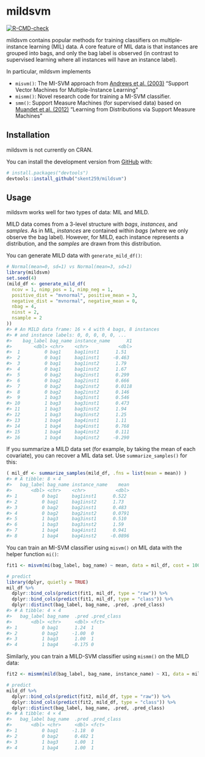 
<!-- README.md is generated from README.Rmd. Please edit that file -->

# mildsvm

<!-- badges: start -->

[![R-CMD-check](https://github.com/skent259/mildsvm/workflows/R-CMD-check/badge.svg)](https://github.com/skent259/mildsvm/actions)
<!-- badges: end -->

mildsvm contains popular methods for training classifiers on
multiple-instance learning (MIL) data. A core feature of MIL data is
that instances are grouped into bags, and only the bag label is observed
(in contrast to supervised learning where all instances will have an
instance label).

In particular, mildsvm implements

-   `misvm()`: The MI-SVM approach from [Andrews et
    al. (2003)](https://citeseerx.ist.psu.edu/viewdoc/download?doi=10.1.1.86.8281&rep=rep1&type=pdf)
    “Support Vector Machines for Multiple-Instance Learning”
-   `mismm()`: Novel research code for training a MI-SVM classifier.
-   `smm()`: Support Measure Machines (for supervised data) based on
    [Muandet et
    al. (2012)](https://papers.nips.cc/paper/2012/file/9bf31c7ff062936a96d3c8bd1f8f2ff3-Paper.pdf)
    “Learning from Distributions via Support Measure Machines”

## Installation

mildsvm is not currently on CRAN.
<!-- You can install the released version of mildsvm from [CRAN](https://CRAN.R-project.org) with: -->

<!-- ``` r -->
<!-- install.packages("mildsvm") -->
<!-- ``` -->

You can install the development version from
[GitHub](https://github.com/) with:

``` r
# install.packages("devtools")
devtools::install_github("skent259/mildsvm")
```

## Usage

mildsvm works well for two types of data: MIL and MILD.

MILD data comes from a 3-level structure with *bags*, *instances*, and
*samples*. As in MIL, *instances* are contained within *bags* (where we
only observe the bag label). However, for MILD, each instance represents
a distribution, and the *samples* are drawn from this distribution.

You can generate MILD data with `generate_mild_df()`:

``` r
# Normal(mean=0, sd=1) vs Normal(mean=3, sd=1)
library(mildsvm)
set.seed(4)
(mild_df <- generate_mild_df(
  ncov = 1, nimp_pos = 1, nimp_neg = 1, 
  positive_dist = "mvnormal", positive_mean = 3,
  negative_dist = "mvnormal", negative_mean = 0, 
  nbag = 4,
  ninst = 2, 
  nsample = 2
))
#> # An MILD data frame: 16 × 4 with 4 bags, 8 instances
#> # and instance labels: 0, 0, 0, 0, 0, ...
#>    bag_label bag_name instance_name      X1
#>        <dbl> <chr>    <chr>           <dbl>
#>  1         0 bag1     bag1inst1      1.51  
#>  2         0 bag1     bag1inst1     -0.463 
#>  3         0 bag1     bag1inst2      1.79  
#>  4         0 bag1     bag1inst2      1.67  
#>  5         0 bag2     bag2inst1      0.299 
#>  6         0 bag2     bag2inst1      0.666 
#>  7         0 bag2     bag2inst2      0.0118
#>  8         0 bag2     bag2inst2      0.146 
#>  9         1 bag3     bag3inst1      0.546 
#> 10         1 bag3     bag3inst1      0.473 
#> 11         1 bag3     bag3inst2      1.94  
#> 12         1 bag3     bag3inst2      1.25  
#> 13         1 bag4     bag4inst1      1.11  
#> 14         1 bag4     bag4inst1      0.768 
#> 15         1 bag4     bag4inst2      0.111 
#> 16         1 bag4     bag4inst2     -0.290
```

If you summarize a MILD data set (for example, by taking the mean of
each covariate), you can recover a MIL data set. Use
`summarize_samples()` for this:

``` r
( mil_df <- summarize_samples(mild_df, .fns = list(mean = mean)) )
#> # A tibble: 8 × 4
#>   bag_label bag_name instance_name    mean
#>       <dbl> <chr>    <chr>           <dbl>
#> 1         0 bag1     bag1inst1      0.522 
#> 2         0 bag1     bag1inst2      1.73  
#> 3         0 bag2     bag2inst1      0.483 
#> 4         0 bag2     bag2inst2      0.0791
#> 5         1 bag3     bag3inst1      0.510 
#> 6         1 bag3     bag3inst2      1.59  
#> 7         1 bag4     bag4inst1      0.941 
#> 8         1 bag4     bag4inst2     -0.0896
```

You can train an MI-SVM classifier using `misvm()` on MIL data with the
helper function `mi()`:

``` r
fit1 <- misvm(mi(bag_label, bag_name) ~ mean, data = mil_df, cost = 100)

# predict
library(dplyr, quietly = TRUE)
mil_df %>% 
  dplyr::bind_cols(predict(fit1, mil_df, type = "raw")) %>% 
  dplyr::bind_cols(predict(fit1, mil_df, type = "class")) %>% 
  dplyr::distinct(bag_label, bag_name, .pred, .pred_class)
#> # A tibble: 4 × 4
#>   bag_label bag_name  .pred .pred_class
#>       <dbl> <chr>     <dbl> <fct>      
#> 1         0 bag1      1.24  1          
#> 2         0 bag2     -1.00  0          
#> 3         1 bag3      1.00  1          
#> 4         1 bag4     -0.175 0
```

Similarly, you can train a MILD-SVM classifier using `mismm()` on the
MILD data:

``` r
fit2 <- mismm(mild(bag_label, bag_name, instance_name) ~ X1, data = mild_df, cost = 100)

# predict
mild_df %>% 
  dplyr::bind_cols(predict(fit2, mild_df, type = "raw")) %>% 
  dplyr::bind_cols(predict(fit2, mild_df, type = "class")) %>% 
  dplyr::distinct(bag_label, bag_name, .pred, .pred_class)
#> # A tibble: 4 × 4
#>   bag_label bag_name  .pred .pred_class
#>       <dbl> <chr>     <dbl> <fct>      
#> 1         0 bag1     -1.18  0          
#> 2         0 bag2      0.482 1          
#> 3         1 bag3      1.00  1          
#> 4         1 bag4      1.00  1
```

<!-- TODO: create a vignette and link -->
